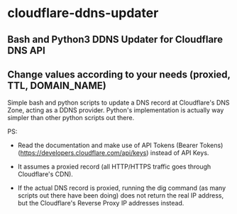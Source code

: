# cloudflare-ddns-updater


## Bash and Python3 DDNS Updater for Cloudflare DNS API
## Change values according to your needs (proxied, TTL, DOMAIN_NAME)


Simple bash and python scripts to update a DNS record at Cloudflare's DNS Zone, acting
as a DDNS provider.
Python's implementation is actually way simpler than other python scripts out there.


PS:

- Read the documentation and make use of API Tokens (Bearer Tokens) (https://developers.cloudflare.com/api/keys) instead of API Keys.

- It assumes a proxied record (all HTTP/HTTPS traffic goes through Cloudflare's CDN).

- If the actual DNS record is proxied, running the dig command (as many scripts out there have been doing) does not return the real IP address, but the Cloudflare's Reverse Proxy IP addresses instead.
